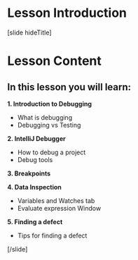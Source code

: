# Lesson Introduction

[slide hideTitle]
# Lesson Content

## In this lesson you will learn:

**1. Introduction to Debugging**

- What is debugging
- Debugging vs Testing

**2. IntelliJ Debugger**
- How to debug a project
- Debug tools

**3. Breakpoints**

**4. Data Inspection**
- Variables and Watches tab
- Evaluate expression Window

**5. Finding a defect**
- Tips for finding a defect

[/slide]